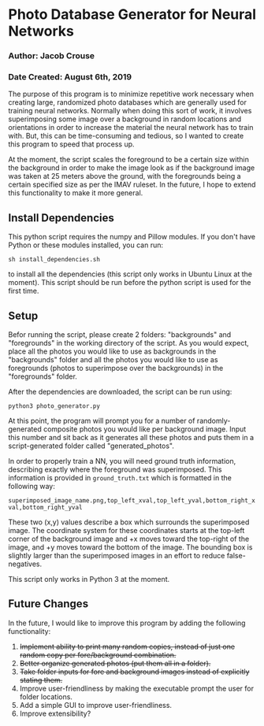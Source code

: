 # Photo Database Generator for Neural Networks
### Author: Jacob Crouse
### Date Created: August 6th, 2019
The purpose of this program is to minimize repetitive work necessary when creating large, randomized photo databases which are generally used for training neural networks. Normally when doing this sort of work, it involves superimposing some image over a background in random locations and orientations in order to increase the material the neural network has to train with. But, this can be time-consuming and tedious, so I wanted to create this program to speed that process up.  

At the moment, the script scales the foreground to be a certain size within the background in order to make the image look as if the background image was taken at 25 meters above the ground, with the foregrounds being a certain specified size as per the IMAV ruleset. In the future, I hope to extend this functionality to make it more general.

## Install Dependencies
This python script requires the numpy and Pillow modules. If you don't have Python or these modules installed, you can run:  

`sh install_dependencies.sh`  

to install all the dependencies (this script only works in Ubuntu Linux at the moment). This script should be run before the python script is used for the first time.  

## Setup
Befor running the script, please create 2 folders: "backgrounds" and "foregrounds" in the working directory of the script. As you would expect, place all the photos you would like to use as backgrounds in the "backgrounds" folder and all the photos you would like to use as foregrounds (photos to superimpose over the backgrounds) in the "foregrounds" folder.  

After the dependencies are downloaded, the script can be run using: 

`python3 photo_generator.py`  

At this point, the program will prompt you for a number of randomly-generated composite photos you would like per background image. Input this number and sit back as it generates all these photos and puts them in a script-generated folder called "generated_photos".  

In order to properly train a NN, you will need ground truth information, describing exactly where the foreground was superimposed. This information is provided in `ground_truth.txt` which is formatted in the following way:  

`superimposed_image_name.png,top_left_xval,top_left_yval,bottom_right_xval,bottom_right_yval`  

These two (x,y) values describe a box which surrounds the superimposed image. The coordinate system for these coordinates starts at the top-left corner of the background image and +x moves toward the top-right of the image, and +y moves toward the bottom of the image. The bounding box is slightly larger than the superimposed images in an effort to reduce false-negatives.

This script only works in Python 3 at the moment.


## Future Changes
In the future, I would like to improve this program by adding the following functionality:
1. ~~Implement ability to print many random copies, instead of just one random copy per fore/background combination.~~
2. ~~Better organize generated photos (put them all in a folder).~~
3. ~~Take folder inputs for fore and background images instead of explicitly stating them.~~
4. Improve user-friendliness by making the executable prompt the user for folder locations.
5. Add a simple GUI to improve user-friendliness.
6. Improve extensibility?
